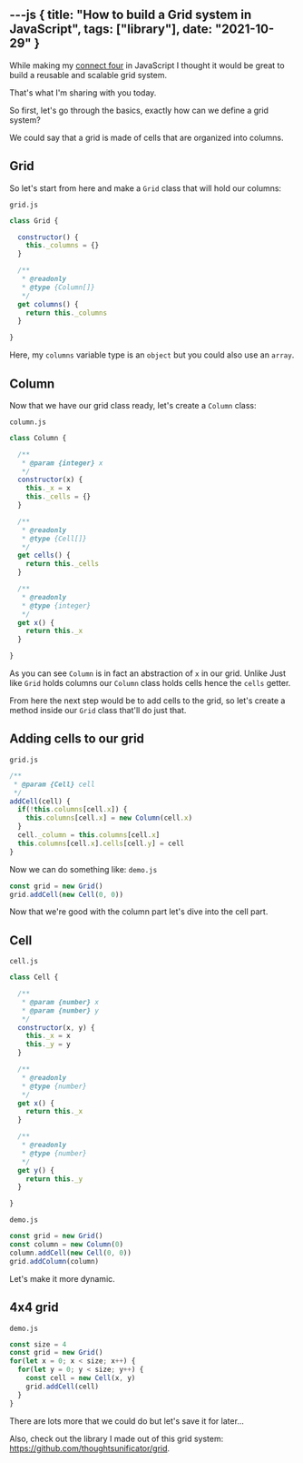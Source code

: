 ---js
{
  title: "How to build a Grid system in JavaScript",
  tags: ["library"],
  date: "2021-10-29"
}
---
While making my [connect four](https://github.com/thoughtsunificator/userinterface.js-puissance4) in JavaScript I thought it would be great to build a reusable and scalable grid system.

That's what I'm sharing with you today.

So first, let's go through the basics, exactly how can we define a grid system?

We could say that a grid is made of cells that are organized into columns.

## Grid

So let's start from here and make a ``Grid`` class that will hold our columns:

``grid.js``
```javascript
class Grid {

  constructor() {
    this._columns = {}
  }

  /**
   * @readonly
   * @type {Column[]}
   */
  get columns() {
    return this._columns
  }

}
```

Here, my ``columns`` variable type is an ``object`` but you could also use an ``array``.

## Column

Now that we have our grid class ready, let's create a ``Column`` class:

``column.js``
```javascript
class Column {

  /**
   * @param {integer} x
   */
  constructor(x) {
    this._x = x
    this._cells = {}
  }

  /**
   * @readonly
   * @type {Cell[]}
   */
  get cells() {
    return this._cells
  }

  /**
   * @readonly
   * @type {integer}
   */
  get x() {
    return this._x
  }

}
```

As you can see ``Column`` is in fact an abstraction of ``x`` in our grid. Unlike Just like ``Grid`` holds columns our ``Column`` class holds cells hence the ``cells`` getter.

From here the next step would be to add cells to the grid, so let's create a method inside our ``Grid`` class that'll do just that.

## Adding cells to our grid

``grid.js``
```javascript
/**
 * @param {Cell} cell
 */
addCell(cell) {
  if(!this.columns[cell.x]) {
    this.columns[cell.x] = new Column(cell.x)
  }
  cell._column = this.columns[cell.x]
  this.columns[cell.x].cells[cell.y] = cell
}
```

Now we can do something like:
``demo.js``
```javascript
const grid = new Grid()
grid.addCell(new Cell(0, 0))
```

Now that we're good with the column part let's dive into the cell part.

## Cell

``cell.js``
```javascript
class Cell {

  /**
   * @param {number} x
   * @param {number} y
   */
  constructor(x, y) {
    this._x = x
    this._y = y
  }

  /**
   * @readonly
   * @type {number}
   */
  get x() {
    return this._x
  }

  /**
   * @readonly
   * @type {number}
   */
  get y() {
    return this._y
  }

}
```

``demo.js``
```javascript
const grid = new Grid()
const column = new Column(0)
column.addCell(new Cell(0, 0))
grid.addColumn(column)
```

Let's make it more dynamic.

## 4x4 grid

``demo.js``
```javascript
const size = 4
const grid = new Grid()
for(let x = 0; x < size; x++) {
  for(let y = 0; y < size; y++) {
    const cell = new Cell(x, y)
    grid.addCell(cell)
  }
}
```

There are lots more that we could do but let's save it for later...

Also, check out the library I made out of this grid system: https://github.com/thoughtsunificator/grid.
